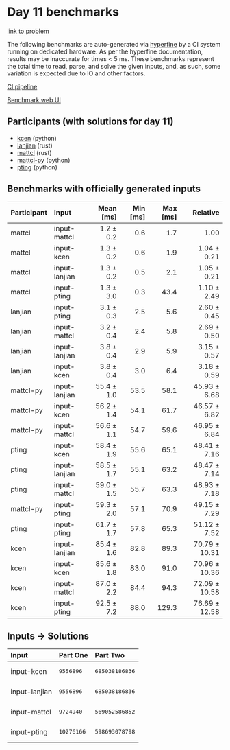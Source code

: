 # Day 11 benchmarks

[link to problem](https://adventofcode.com/2023/day/11)

The following benchmarks are auto-generated via
[hyperfine](https://github.com/sharkdp/hyperfine) by a CI system running on
dedicated hardware. As per the hyperfine documentation, results may be
inaccurate for times < 5 ms. These benchmarks represent the total time to read,
parse, and solve the given inputs, and, as such, some variation is expected due
to IO and other factors.

[CI pipeline](http://ci.papercode.net:8080/teams/main/pipelines/aoc2023)

[Benchmark web UI](https://aoc.ancalagon.black)


## Participants (with solutions for day 11)

- [kcen](https://github.com/kcen/aoc2023) (python)
- [lanjian](https://github.com/lanjian/aoc-2023) (rust)
- [mattcl](https://github.com/mattcl/aoc2023) (rust)
- [mattcl-py](https://github.com/mattcl/aoc2023-py) (python)
- [pting](https://github.com/pting/aoc2023) (python)


## Benchmarks with officially generated inputs

| Participant | Input | Mean [ms] | Min [ms] | Max [ms] | Relative |
|:---|:---|---:|---:|---:|---:|
| mattcl | input-mattcl | 1.2 ± 0.2 | 0.6 | 1.7 | 1.00 |
| mattcl | input-kcen | 1.3 ± 0.2 | 0.6 | 1.9 | 1.04 ± 0.21 |
| mattcl | input-lanjian | 1.3 ± 0.2 | 0.5 | 2.1 | 1.05 ± 0.21 |
| mattcl | input-pting | 1.3 ± 3.0 | 0.3 | 43.4 | 1.10 ± 2.49 |
| lanjian | input-pting | 3.1 ± 0.3 | 2.5 | 5.6 | 2.60 ± 0.45 |
| lanjian | input-mattcl | 3.2 ± 0.4 | 2.4 | 5.8 | 2.69 ± 0.50 |
| lanjian | input-lanjian | 3.8 ± 0.4 | 2.9 | 5.9 | 3.15 ± 0.57 |
| lanjian | input-kcen | 3.8 ± 0.4 | 3.0 | 6.4 | 3.18 ± 0.59 |
| mattcl-py | input-lanjian | 55.4 ± 1.0 | 53.5 | 58.1 | 45.93 ± 6.68 |
| mattcl-py | input-kcen | 56.2 ± 1.4 | 54.1 | 61.7 | 46.57 ± 6.82 |
| mattcl-py | input-mattcl | 56.6 ± 1.1 | 54.7 | 59.6 | 46.95 ± 6.84 |
| pting | input-kcen | 58.4 ± 1.9 | 55.6 | 65.1 | 48.41 ± 7.16 |
| pting | input-lanjian | 58.5 ± 1.7 | 55.1 | 63.2 | 48.47 ± 7.14 |
| pting | input-mattcl | 59.0 ± 1.5 | 55.7 | 63.3 | 48.93 ± 7.18 |
| mattcl-py | input-pting | 59.3 ± 2.0 | 57.1 | 70.9 | 49.15 ± 7.29 |
| pting | input-pting | 61.7 ± 1.7 | 57.8 | 65.3 | 51.12 ± 7.52 |
| kcen | input-lanjian | 85.4 ± 1.6 | 82.8 | 89.3 | 70.79 ± 10.31 |
| kcen | input-kcen | 85.6 ± 1.8 | 83.0 | 91.0 | 70.96 ± 10.36 |
| kcen | input-mattcl | 87.0 ± 2.2 | 84.4 | 94.3 | 72.09 ± 10.58 |
| kcen | input-pting | 92.5 ± 7.2 | 88.0 | 129.3 | 76.69 ± 12.58 |


## Inputs -> Solutions

| Input | Part One | Part Two |
|:---|:---|:---|
|input-kcen|<pre>9556896</pre>|<pre>685038186836</pre>|
|input-lanjian|<pre>9556896</pre>|<pre>685038186836</pre>|
|input-mattcl|<pre>9724940</pre>|<pre>569052586852</pre>|
|input-pting|<pre>10276166</pre>|<pre>598693078798</pre>|